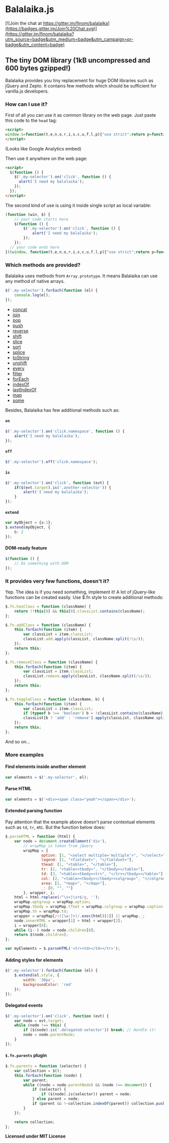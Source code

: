 Balalaika.js
=========

[![Join the chat at https://gitter.im/finom/balalaika](https://badges.gitter.im/Join%20Chat.svg)](https://gitter.im/finom/balalaika?utm_source=badge&utm_medium=badge&utm_campaign=pr-badge&utm_content=badge)
## The tiny DOM library (1kB uncompressed and 600 bytes gzipped!)

Balalaika provides you tiny replacement for huge DOM libraries such as jQuery and Zepto. It contains few methods which should be sufficient for vanilla.js developers.

### How can I use it?
First of all you can use it as common library on the web page. Just paste this code to the ``head`` tag:
```html
<script>
window.$=function(t,e,n,o,r,i,s,c,u,f,l,p){"use strict";return p=function(t,e){return new p.i(t,e)},p.i=function(o,r){n.push.apply(this,o?o.nodeType||o==t?[o]:""+o===o?/</.test(o)?((c=e.createElement(r||"q")).innerHTML=o,c.children):(r&&p(r)[0]||e).querySelectorAll(o):/f/.test(typeof o)?/c/.test(e.readyState)?o():p(e).on("DOMContentLoaded",o):o:n)},p.i[l="prototype"]=(p.extend=function(t){for(f=arguments,c=1;c<f.length;c++)if(l=f[c])for(u in l)Object.prototype.hasOwnProperty.call(l,u)&&(t[u]=l[u]);return t}).call(p,p.fn=p[l]=n,{on:function(t,e){return t=t.split(o),this.map(function(n){(o[c=t[0]+(n.b$=n.b$||++r)]=o[c]||[]).push([e,t[1]]),n["add"+i](t[0],e)}),this},off:function(t,e){return t=t.split(o),l="remove"+i,this.map(function(n){if(f=o[t[0]+n.b$],c=f&&f.length)for(;u=f[--c];)e&&e!=u[0]||t[1]&&t[1]!=u[1]||(n[l](t[0],u[0]),f.splice(c,1));else t[1]||n[l](t[0],e)}),this},is:function(t){return c=this[0],(c.matches||c["webkit"+s]||c["moz"+s]||c["ms"+s]).call(c,t)}}),p}(window,document,Array.prototype,/\.(.+)/,0,"EventListener","MatchesSelector");
</script>
```
(Looks like Google Analytics embed)

Then use it anywhere on the web page:
```html
<script>
  $(function () {
    $('.my-selector').on('click', function () {
      alert('I need my balalaika');
    });
  });
</script>
```

The second kind of use is using it inside single script as local variable:
```js
(function (win, $) {
	// your code starts here
	$(function () {
		$('.my-selector').on('click', function () {
			alert('I need my balalaika');
		});
	});
  // your code ends here
})(window, function(t,e,n,o,r,i,s,c,u,f,l,p){"use strict";return p=function(t,e){return new p.i(t,e)},p.i=function(o,r){n.push.apply(this,o?o.nodeType||o==t?[o]:""+o===o?/</.test(o)?((c=e.createElement(r||"q")).innerHTML=o,c.children):(r&&p(r)[0]||e).querySelectorAll(o):/f/.test(typeof o)?/c/.test(e.readyState)?o():p(e).on("DOMContentLoaded",o):o:n)},p.i[l="prototype"]=(p.extend=function(t){for(f=arguments,c=1;c<f.length;c++)if(l=f[c])for(u in l)Object.prototype.hasOwnProperty.call(l,u)&&(t[u]=l[u]);return t}).call(p,p.fn=p[l]=n,{on:function(t,e){return t=t.split(o),this.map(function(n){(o[c=t[0]+(n.b$=n.b$||++r)]=o[c]||[]).push([e,t[1]]),n["add"+i](t[0],e)}),this},off:function(t,e){return t=t.split(o),l="remove"+i,this.map(function(n){if(f=o[t[0]+n.b$],c=f&&f.length)for(;u=f[--c];)e&&e!=u[0]||t[1]&&t[1]!=u[1]||(n[l](t[0],u[0]),f.splice(c,1));else t[1]||n[l](t[0],e)}),this},is:function(t){return c=this[0],(c.matches||c["webkit"+s]||c["moz"+s]||c["ms"+s]).call(c,t)}}),p}(window,document,Array.prototype,/\.(.+)/,0,"EventListener","MatchesSelector"));
```

### Which methods are provided?
Balalaika uses methods from ``Array.prototype``. It means Balalaika can use any method of native arrays.
```js
$('.my-selector').forEach(function (el) {
	console.log(el);
});
```

<ul>
			<li><a href="https://developer.mozilla.org/en-US/docs/Web/JavaScript/Reference/Global_Objects/Array/concat" target="_blank">concat</a></li>
			<li><a href="https://developer.mozilla.org/en-US/docs/Web/JavaScript/Reference/Global_Objects/Array/join" target="_blank">join</a></li>
			<li><a href="https://developer.mozilla.org/en-US/docs/Web/JavaScript/Reference/Global_Objects/Array/pop" target="_blank">pop</a></li>
			<li><a href="https://developer.mozilla.org/en-US/docs/Web/JavaScript/Reference/Global_Objects/Array/push" target="_blank">push</a></li>
			<li><a href="https://developer.mozilla.org/en-US/docs/Web/JavaScript/Reference/Global_Objects/Array/reverse" target="_blank">reverse</a></li>
			<li><a href="https://developer.mozilla.org/en-US/docs/Web/JavaScript/Reference/Global_Objects/Array/shift" target="_blank">shift</a></li>
			<li><a href="https://developer.mozilla.org/en-US/docs/Web/JavaScript/Reference/Global_Objects/Array/slice" target="_blank">slice</a></li>
			<li><a href="https://developer.mozilla.org/en-US/docs/Web/JavaScript/Reference/Global_Objects/Array/sort" target="_blank">sort</a></li>
			<li><a href="https://developer.mozilla.org/en-US/docs/Web/JavaScript/Reference/Global_Objects/Array/splice" target="_blank">splice</a></li>
			<li><a href="https://developer.mozilla.org/en-US/docs/Web/JavaScript/Reference/Global_Objects/Array/toString"  target="_blank">toString</a></li>
			<li><a href="https://developer.mozilla.org/en-US/docs/Web/JavaScript/Reference/Global_Objects/Array/unshift" target="_blank">unshift</a></li>
			<li><a href="https://developer.mozilla.org/en-US/docs/Web/JavaScript/Reference/Global_Objects/Array/every" target="_blank">every</a></li>
			<li><a href="https://developer.mozilla.org/en-US/docs/Web/JavaScript/Reference/Global_Objects/Array/filter" target="_blank">filter</a></li>
			<li><a href="https://developer.mozilla.org/en-US/docs/Web/JavaScript/Reference/Global_Objects/Array/forEach" target="_blank">forEach</a></li>
			<li><a href="https://developer.mozilla.org/en-US/docs/Web/JavaScript/Reference/Global_Objects/Array/indexOf">indexOf</a></li>
			<li><a href="https://developer.mozilla.org/en-US/docs/Web/JavaScript/Reference/Global_Objects/Array/lastIndexOf" target="_blank">lastIndexOf</a></li>
			<li><a href="https://developer.mozilla.org/en-US/docs/Web/JavaScript/Reference/Global_Objects/Array/map" target="_blank">map</a></li>
			<li><a href="https://developer.mozilla.org/en-US/docs/Web/JavaScript/Reference/Global_Objects/Array/some" target="_blank">some</a></li>
		</ul>

Besides, Balalaika has few additional methods such as:
#### ``on``
```js
$('.my-selector').on('click.namespace', function () {
	alert('I need my balalaika');
});
```
#### ``off``
```js
$('.my-selector').off('click.namespace');
```
#### ``is``
```js
$('.my-selector').on('click', function (evt) {
	if($(evt.target).is('.another-selector')) {
		alert('I need my balalaika');
	}
});
```
#### ``extend``
```js
var myObject = {a:1};
$.extend(myObject, {
	b: 2
});
```
#### DOM-ready feature
```js
$(function () {
	// Do something with DOM
});
```

### It provides very few functions, doesn't it?
Yep. The idea is if you need something, implement it! A lot of jQuery-like functions can be created easily. Use $.fn style to create additional methods:
```js
$.fn.hasClass = function (className) {
	return !!this[0] && this[0].classList.contains(className);
};
```
```js
$.fn.addClass = function (className) {
	this.forEach(function (item) {
		var classList = item.classList;
		classList.add.apply(classList, className.split(/\s/));
	});
	return this;
};
```
```js
$.fn.removeClass = function (className) {
	this.forEach(function (item) {
		var classList = item.classList;
		classList.remove.apply(classList, className.split(/\s/));
	});
	return this;
};
```
```js
$.fn.toggleClass = function (className, b) {
	this.forEach(function (item) {
		var classList = item.classList;
		if (typeof b !== 'boolean') b = !classList.contains(className);
		classList[b ? 'add' : 'remove'].apply(classList, className.split(/\s/));
	});
	return this;
};
```
And so on...

### More examples
#### Find elements inside another element
```js
var elements = $('.my-selector', el);
```

#### Parse HTML
```js
var elements = $('<div><span class="yeah"></span></div>');
```

#### Extended parsing function
Pay attention that the example above doesn't parse contextual elements such as ``td``, ``tr``, etc. But the function below does:
```js
$.parseHTML = function (html) {
	var node = document.createElement('div'),
		// wrapMap is taken from jQuery
		wrapMap = {
				option: [1, "<select multiple='multiple'>", "</select>"],
				legend: [1, "<fieldset>", "</fieldset>"],
				thead: [1, "<table>", "</table>"],
				tr: [2, "<table><tbody>", "</tbody></table>"],
				td: [3, "<table><tbody><tr>", "</tr></tbody></table>"],
				col: [2, "<table><tbody></tbody><colgroup>", "</colgroup></table>"],
				area: [1, "<map>", "</map>"],
				_: [0, "", ""]
		}, wrapper, i;
	html = html.replace(/^\s+|\s+$/g, '');
	wrapMap.optgroup = wrapMap.option;
	wrapMap.tbody = wrapMap.tfoot = wrapMap.colgroup = wrapMap.caption = wrapMap.thead;
	wrapMap.th = wrapMap.td;
	wrapper = wrapMap[/<([\w:]+)/.exec(html)[1]] || wrapMap._;
	node.innerHTML = wrapper[1] + html + wrapper[2];
	i = wrapper[0];
	while (i--) node = node.children[0];
	return $(node.children);
};

var myElements = $.parseHTML('<tr><td></td></tr>');
```

#### Adding styles for elements
```js
$('.my-selector').forEach(function (el) {
	$.extend(el.style, {
		width: '30px',
		backgroundColor: 'red'
	});
});
```
#### Delegated events
```js
$('.my-selector').on('click', function (evt) {
	var node = evt.target;
	while (node !== this) {
		if ($(node).is('.delegated-selector')) break; // Handle it!
		node = node.parentNode;
	}
});
```
#### ``$.fn.parents`` plugin
```js
$.fn.parents = function (selector) {
	var collection = $();
	this.forEach(function (node) {
		var parent;
		while ((node = node.parentNode) && (node !== document)) {
			if (selector) {
				if ($(node).is(selector)) parent = node;
			} else parent = node;
			if (parent && !~collection.indexOf(parent)) collection.push(parent);
		}
	});

	return collection;
};
```
**Licensed under MIT License**
